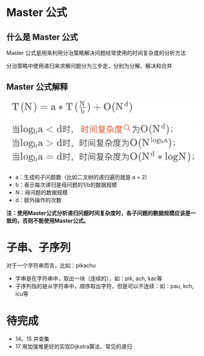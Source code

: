 # Master 公式

## 什么是 Master 公式

Master 公式是用来利用分治策略解决问题经常使用的时间复杂度的分析方法

分治策略中使用递归来求解问题分为三步走，分别为分解、解决和合并

## Master 公式解释

![](./../../resources/image/algoruthm/Master公式.png)

- a：生成的子问题数（比如二叉树的递归遍历就是 a = 2)
- b：表示每次递归是母问题的1/b的数据规模
- N：母问题的数据规模
- d：额外操作的次数

**注：使用Master公式分析递归问题时间复杂度时，各子问题的数据规模应该是一致的，否则不能使用Master公式。**

# 子串、子序列

对于一个字符串而言，比如：pikachu

- 字串是在字符串中，取出一块（连续的），如：pik, ach, kac等
- 子序列指的是从字符串中，顺序取出字符，但是可以不连续：如：pau, kch, icu等

# 待完成

- 14、15 并查集
- 17 用加强堆更好的实现Dijkstra算法、常见的递归